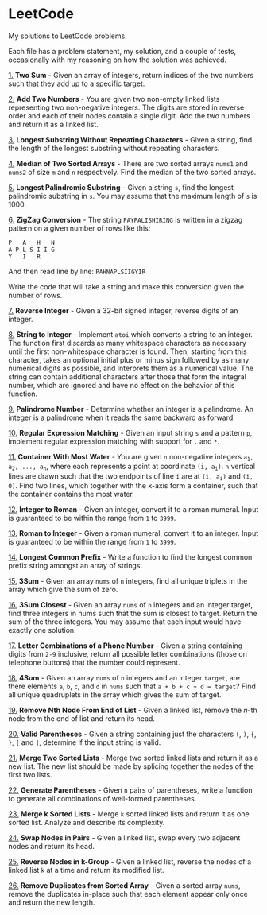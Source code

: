# LeetCode

My solutions to LeetCode problems.

Each file has a problem statement, my solution, and a couple of tests, occasionally with my reasoning on how the 
solution was achieved.

[1.](1.py)
**Two Sum** - 
Given an array of integers, return indices of the two numbers such that they add up to a specific target.

[2.](2.py)
**Add Two Numbers** - 
You are given two non-empty linked lists representing two non-negative integers. The digits are stored in reverse 
order and each of their nodes contain a single digit. Add the two numbers and return it as a linked list.

[3.](3.py)
**Longest Substring Without Repeating Characters** - 
Given a string, find the length of the longest substring without repeating characters.

[4.](4.py)
**Median of Two Sorted Arrays** - 
There are two sorted arrays `nums1` and `nums2` of size `m` and `n` respectively.
Find the median of the two sorted arrays.

[5.](5.py)
**Longest Palindromic Substring** - 
Given a string `s`, find the longest palindromic substring in `s`. 
You may assume that the maximum length of `s` is 1000.

[6.](6.py)
**ZigZag Conversion** - 
The string `PAYPALISHIRING` is written in a zigzag pattern on a given number of rows like this:

    P   A   H   N
    A P L S I I G
    Y   I   R

And then read line by line: `PAHNAPLSIIGYIR`

Write the code that will take a string and make this conversion given the number of rows.

[7.](7.py)
**Reverse Integer** - 
Given a 32-bit signed integer, reverse digits of an integer.

[8.](8.py)
**String to Integer** - 
Implement `atoi` which converts a string to an integer. The function first discards as many whitespace characters as 
necessary until the first non-whitespace character is found. Then, starting from this character, takes an optional 
initial plus or minus sign followed by as many numerical digits as possible, and interprets them as a numerical value.
The string can contain additional characters after those that form the integral number, which are ignored and have 
no effect on the behavior of this function.

[9.](9.py)
**Palindrome Number** - 
Determine whether an integer is a palindrome. An integer is a palindrome when it reads the same backward as forward.

[10.](10.py)
**Regular Expression Matching** - 
Given an input string `s` and a pattern `p`, implement regular expression matching with support for `.` and `*`.

[11.](11.py)
**Container With Most Water** - 
You are given `n` non-negative integers <code>a<sub>1</sub>, a<sub>2</sub>, ..., a<sub>n</sub></code>, where each 
represents a point at coordinate <code>(i, a<sub>i</sub>)</code>. `n` vertical lines are drawn such that the two 
endpoints of line `i` are at <code>(i, a<sub>i</sub>)</code> and `(i, 0)`. Find two lines, which together with 
the x-axis form a container, such that the container contains the most water.

[12.](12.py)
**Integer to Roman** - 
Given an integer, convert it to a roman numeral. Input is guaranteed to be within the range from `1` to `3999`.

[13.](13.py)
**Roman to Integer** - 
Given a roman numeral, convert it to an integer. Input is guaranteed to be within the range from `1` to `3999`.

[14.](14.py)
**Longest Common Prefix** - 
Write a function to find the longest common prefix string amongst an array of strings.

[15.](15.py)
**3Sum** - 
Given an array `nums` of `n` integers, find all unique triplets in the array which give the sum of zero.

[16.](16.py)
**3Sum Closest** - 
Given an array `nums` of `n` integers and an integer target, find three integers in nums such that the sum is closest 
to target. Return the sum of the three integers. You may assume that each input would have exactly one solution.

[17.](17.py)
**Letter Combinations of a Phone Number** - 
Given a string containing digits from `2-9` inclusive, return all possible letter combinations (those on telephone
buttons) that the number could represent.

[18.](18.py)
**4Sum** - 
Given an array `nums` of `n` integers and an integer `target`, are there elements `a`, `b`, `c`, and `d` in `nums` such 
that `a + b + c + d = target`? Find all unique quadruplets in the array which gives the sum of target.

[19.](19.py)
**Remove Nth Node From End of List** - 
Given a linked list, remove the _n_-th node from the end of list and return its head.

[20.](20.py)
**Valid Parentheses** - 
Given a string containing just the characters `(`, `)`, `{`, `}`, `[` and `]`, determine if the input string is valid.

[21.](21.py)
**Merge Two Sorted Lists** - 
Merge two sorted linked lists and return it as a new list. 
The new list should be made by splicing together the nodes of the first two lists.

[22.](22.py)
**Generate Parentheses** - 
Given `n` pairs of parentheses, write a function to generate all combinations of well-formed parentheses.

[23.](23.py)
**Merge k Sorted Lists** - 
Merge `k` sorted linked lists and return it as one sorted list. Analyze and describe its complexity.

[24.](24.py)
**Swap Nodes in Pairs** - 
Given a linked list, swap every two adjacent nodes and return its head.

[25.](25.py)
**Reverse Nodes in k-Group** - 
Given a linked list, reverse the nodes of a linked list `k` at a time and return its modified list.

[26.](26.py)
**Remove Duplicates from Sorted Array** - 
Given a sorted array `nums`, remove the duplicates in-place such that each element appear only once and return the 
new length.
